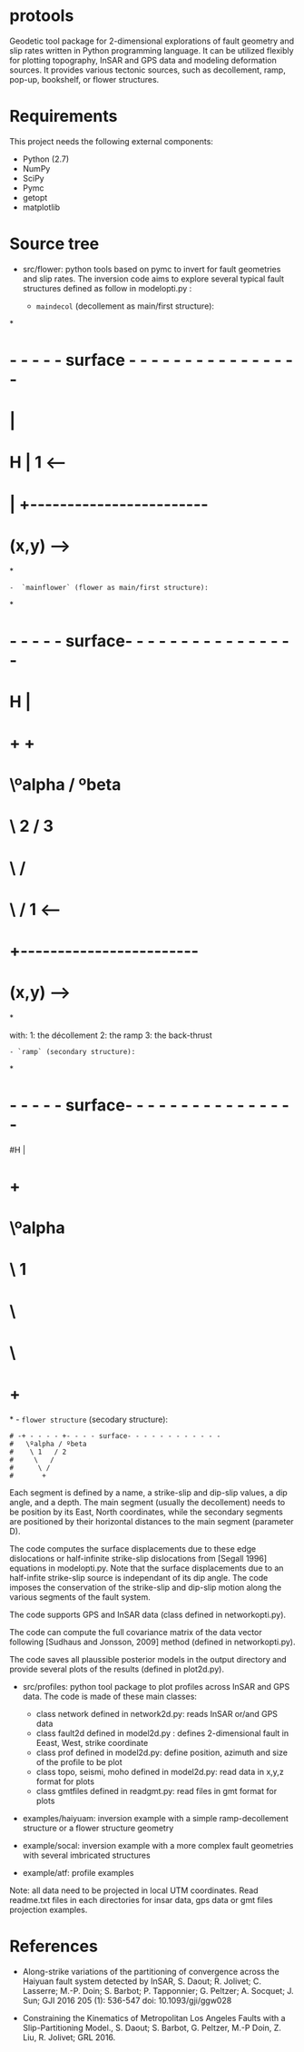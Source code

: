 # protools
Geodetic tool package for 2-dimensional explorations of fault geometry and slip rates written in Python programming language. It can be utilized flexibly for plotting topography, InSAR and GPS data and modeling deformation sources. It provides various tectonic sources, such as decollement, ramp, pop-up, bookshelf, or flower structures.

 Requirements
=============
This project needs the following external components:
 * Python (2.7)
 * NumPy
 * SciPy 
 * Pymc
 * getopt
 * matplotlib 

 Source tree
============

  * src/flower: python tools based on pymc to invert for fault geometries and slip rates. The inversion code aims to explore several typical fault structures defined as follow in modelopti.py : 

    - `maindecol` (decollement as main/first structure):

\*
#    - - - - - surface  - - - - - - - - - - - - - - - -
#   |  
# H |       1   <--
#   |  +------------------------
#     (x,y)      --> 
\*

    -  `mainflower` (flower as main/first structure):

\*
#   - - - - - surface- - - - - - - - - - - - - - - -
# H |
#   +         + 
#    \ºalpha / ºbeta
#     \ 2   / 3
#      \   /
#       \ /           1   <--
#        +------------------------
#  	  (x,y)             -->        
\*
                                       
with:
1: the décollement
2: the ramp
3: the back-thrust


    - `ramp` (secondary structure):

\*
#  - - - - - surface- - - - - - - - - - - - - - - -
#H |
#  +   
#   \ºalpha  
#    \ 1    
#     \   
#      \  
#	   +	
\*
    -  `flower structure` (secodary structure):

```
# -+ - - - - +- - - - surface- - - - - - - - - - - -
#   \ºalpha / ºbeta
#    \ 1   / 2
#     \   /
#      \ /           
#       +
```

Each segment is defined by a name, a strike-slip and dip-slip values, a dip angle, and a depth. The main segment (usually the decollement) needs to be position by its East, North coordinates, while the secondary segments are positioned by their horizontal distances to the main segment (parameter D). 

The code computes the surface displacements due to these edge dislocations or half-infinite strike-slip dislocations from [Segall 1996] equations in modelopti.py. Note that the surface displacements due to an half-infite strike-slip source is independant of its dip angle. The code imposes the conservation of the strike-slip and dip-slip motion along the various segments of the fault system.

The code supports GPS and InSAR data (class defined in networkopti.py).

The code can compute the full covariance matrix of the data vector following [Sudhaus and Jonsson, 2009] method (defined in networkopti.py).

The code saves all plaussible posterior models in the output directory and provide several plots of the results (defined in plot2d.py). 

  * src/profiles: python tool package to plot profiles across InSAR and GPS data. The code is made of these main classes:

    - class network defined in network2d.py: reads InSAR or/and GPS data
    - class fault2d defined in model2d.py : defines 2-dimensional fault in Eeast, West, strike coordinate 
    - class prof defined in model2d.py: define position, azimuth and size of the profile to be plot
    - class topo, seismi, moho defined in model2d.py: read data in x,y,z format for plots
    - class gmtfiles defined in readgmt.py: read files in gmt format for plots

  * examples/haiyuam: inversion example  with a simple ramp-decollement structure or a flower structure geometry
  * example/socal: inversion example with a more complex fault geometries with several imbricated structures
  * example/atf: profile examples

Note: all data need to be projected in local UTM coordinates. Read readme.txt files in each directories for insar data, gps data or gmt files projection examples.
 
 References
============

  * Along-strike variations of the partitioning of convergence across the Haiyuan fault system detected by InSAR, S. Daout; R. Jolivet; C. Lasserre; M.-P. Doin; S. Barbot; P. Tapponnier; G. Peltzer; A. Socquet; J. Sun; GJI 2016 205 (1): 536-547 doi: 10.1093/gji/ggw028

  * Constraining the Kinematics of Metropolitan Los Angeles Faults with a Slip-Partitioning Model., S. Daout; S. Barbot, G. Peltzer, M.-P Doin, Z. Liu, R. Jolivet; GRL 2016.

